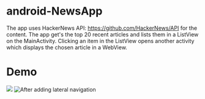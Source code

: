 # android-NewsApp
The app uses HackerNews API: https://github.com/HackerNews/API for the content. The app get's the top 20 recent 
articles and lists them in a ListView on the MainActivity. Clicking an item in the ListView opens another activity which displays the 
chosen article in a WebView.  
# Demo                                                    
![](https://i.imgur.com/Bjz3kr9.gif)                ![After adding lateral navigation](https://i.imgur.com/HDvWFf4.gif)
